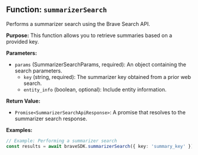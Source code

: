 ## Function: `summarizerSearch`

Performs a summarizer search using the Brave Search API.

**Purpose:**
This function allows you to retrieve summaries based on a provided key.

**Parameters:**

* `params` (SummarizerSearchParams, required): An object containing the search parameters.
    * `key` (string, required): The summarizer key obtained from a prior web search.
    * `entity_info` (boolean, optional): Include entity information.

**Return Value:**

* `Promise<SummarizerSearchApiResponse>`: A promise that resolves to the summarizer search response.

**Examples:**

```typescript
// Example: Performing a summarizer search
const results = await braveSDK.summarizerSearch({ key: 'summary_key' });
```